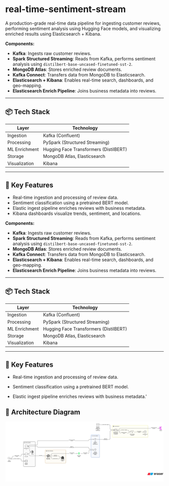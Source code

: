 # real-time-sentiment-stream
A production-grade real-time data pipeline for ingesting customer reviews, performing sentiment analysis using Hugging Face models, and visualizing enriched results using Elasticsearch + Kibana.

**Components:**
- **Kafka**: Ingests raw customer reviews.
- **Spark Structured Streaming**: Reads from Kafka, performs sentiment analysis using `distilbert-base-uncased-finetuned-sst-2`.
- **MongoDB Atlas**: Stores enriched review documents.
- **Kafka Connect**: Transfers data from MongoDB to Elasticsearch.
- **Elasticsearch + Kibana**: Enables real-time search, dashboards, and geo-mapping.
- **Elasticsearch Enrich Pipeline**: Joins business metadata into reviews.

---

## 📦 Tech Stack

| Layer        | Technology                               |
|--------------|-------------------------------------------|
| Ingestion    | Kafka (Confluent)                         |
| Processing   | PySpark (Structured Streaming)            |
| ML Enrichment| Hugging Face Transformers (DistilBERT)    |
| Storage      | MongoDB Atlas, Elasticsearch              |
| Visualization| Kibana                                    |

---

## 🧪 Key Features

- Real-time ingestion and processing of review data.
- Sentiment classification using a pretrained BERT model.
- Elastic ingest pipeline enriches reviews with business metadata.
- Kibana dashboards visualize trends, sentiment, and locations.

**Components:**
- **Kafka**: Ingests raw customer reviews.
- **Spark Structured Streaming**: Reads from Kafka, performs sentiment analysis using `distilbert-base-uncased-finetuned-sst-2`.
- **MongoDB Atlas**: Stores enriched review documents.
- **Kafka Connect**: Transfers data from MongoDB to Elasticsearch.
- **Elasticsearch + Kibana**: Enables real-time search, dashboards, and geo-mapping.
- **Elasticsearch Enrich Pipeline**: Joins business metadata into reviews.

---

## 📦 Tech Stack

| Layer        | Technology                               |
|--------------|-------------------------------------------|
| Ingestion    | Kafka (Confluent)                         |
| Processing   | PySpark (Structured Streaming)            |
| ML Enrichment| Hugging Face Transformers (DistilBERT)    |
| Storage      | MongoDB Atlas, Elasticsearch              |
| Visualization| Kibana                                    |

---

## 🧪 Key Features

- Real-time ingestion and processing of review data.
- Sentiment classification using a pretrained BERT model.

- Elastic ingest pipeline enriches reviews with business metadata.'

## 🧠 Architecture Diagram

![Architecture Diagram](diagram-export-8-2-2025-10_04_04-PM.png)
